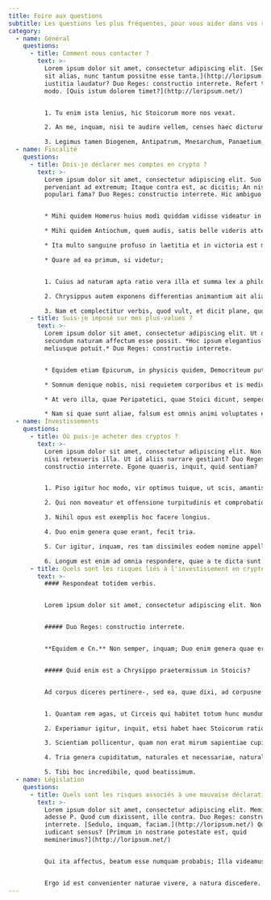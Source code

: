 ```yaml
---
title: Foire aux questions
subtitle: Les questions les plus fréquentes, pour vous aider dans vos recherches
category:
  - name: Général
    questions:
      - title: Comment nous contacter ?
        text: >-
          Lorem ipsum dolor sit amet, consectetur adipiscing elit. [Sed quanta
          sit alias, nunc tantum possitne esse tanta.](http://loripsum.net/) Cur
          iustitia laudatur? Duo Reges: constructio interrete. Refert tamen, quo
          modo. [Quis istum dolorem timet?](http://loripsum.net/)


          1. Tu enim ista lenius, hic Stoicorum more nos vexat.

          2. An me, inquam, nisi te audire vellem, censes haec dicturum fuisse?

          3. Legimus tamen Diogenem, Antipatrum, Mnesarchum, Panaetium, multos alios in primisque familiarem nostrum Posidonium.
  - name: Fiscalité
    questions:
      - title: Dois-je déclarer mes comptes en crypto ?
        text: >-
          Lorem ipsum dolor sit amet, consectetur adipiscing elit. Suo genere
          perveniant ad extremum; Itaque contra est, ac dicitis; An nisi
          populari fama? Duo Reges: constructio interrete. Hic ambiguo ludimur.


          * Mihi quidem Homerus huius modi quiddam vidisse videatur in iis, quae de Sirenum cantibus finxerit.

          * Mihi quidem Antiochum, quem audis, satis belle videris attendere.

          * Ita multo sanguine profuso in laetitia et in victoria est mortuus.

          * Quare ad ea primum, si videtur;


          1. Cuius ad naturam apta ratio vera illa et summa lex a philosophis dicitur.

          2. Chrysippus autem exponens differentias animantium ait alias earum corpore excellere, alias autem animo, non nullas valere utraque re;

          3. Nam et complectitur verbis, quod vult, et dicit plane, quod intellegam;
      - title: Suis-je imposé sur mes plus-values ?
        text: >-
          Lorem ipsum dolor sit amet, consectetur adipiscing elit. Ut optime,
          secundum naturam affectum esse possit. *Hoc ipsum elegantius poni
          meliusque potuit.* Duo Reges: constructio interrete.


          * Equidem etiam Epicurum, in physicis quidem, Democriteum puto.

          * Somnum denique nobis, nisi requietem corporibus et is medicinam quandam laboris afferret, contra naturam putaremus datum;

          * At vero illa, quae Peripatetici, quae Stoici dicunt, semper tibi in ore sunt in iudiciis, in senatu.

          * Nam si quae sunt aliae, falsum est omnis animi voluptates esse e corporis societate.
  - name: Investissements
    questions:
      - title: Où puis-je acheter des cryptos ?
        text: >-
          Lorem ipsum dolor sit amet, consectetur adipiscing elit. Non potes,
          nisi retexueris illa. Ut id aliis narrare gestiant? Duo Reges:
          constructio interrete. Egone quaeris, inquit, quid sentiam?


          1. Piso igitur hoc modo, vir optimus tuique, ut scis, amantissimus.

          2. Qui non moveatur et offensione turpitudinis et comprobatione honestatis?

          3. Nihil opus est exemplis hoc facere longius.

          4. Duo enim genera quae erant, fecit tria.

          5. Cur igitur, inquam, res tam dissimiles eodem nomine appellas?

          6. Longum est enim ad omnia respondere, quae a te dicta sunt.
      - title: Quels sont les risques liés à l'investissement en crypto ?
        text: >-
          #### Respondeat totidem verbis.


          Lorem ipsum dolor sit amet, consectetur adipiscing elit. Non quaero, quid dicat, sed quid convenienter possit rationi et sententiae suae dicere. Sic vester sapiens magno aliquo emolumento commotus cicuta, si opus erit, dimicabit. Sed quoniam et advesperascit et mihi ad villam revertendum est, nunc quidem hactenus; Dempta enim aeternitate nihilo beatior Iuppiter quam Epicurus; Zenonis est, inquam, hoc Stoici. Ut optime, secundum naturam affectum esse possit.


          ##### Duo Reges: constructio interrete.


          **Equidem e Cn.** Non semper, inquam; Duo enim genera quae erant, fecit tria. *Et nemo nimium beatus est;* Aliis esse maiora, illud dubium, ad id, quod summum bonum dicitis, ecquaenam possit fieri accessio. Non igitur bene. Quantum Aristoxeni ingenium consumptum videmus in musicis? Et quidem illud ipsum non nimium probo et tantum patior, philosophum loqui de cupiditatibus finiendis.


          ##### Quid enim est a Chrysippo praetermissum in Stoicis?


          Ad corpus diceres pertinere-, sed ea, quae dixi, ad corpusne refers? Ut in geometria, prima si dederis, danda sunt omnia. Illud non continuo, ut aeque incontentae. Eam tum adesse, cum dolor omnis absit; Sed id ne cogitari quidem potest quale sit, ut non repugnet ipsum sibi. Apparet statim, quae sint officia, quae actiones. Nulla profecto est, quin suam vim retineat a primo ad extremum. Ex quo illud efficitur, qui bene cenent omnis libenter cenare, qui libenter, non continuo bene. Qui ita affectus, beatum esse numquam probabis; Quis suae urbis conservatorem Codrum, quis Erechthei filias non maxime laudat? Ut in geometria, prima si dederis, danda sunt omnia.


          1. Quantam rem agas, ut Circeis qui habitet totum hunc mundum suum municipium esse existimet?

          2. Experiamur igitur, inquit, etsi habet haec Stoicorum ratio difficilius quiddam et obscurius.

          3. Scientiam pollicentur, quam non erat mirum sapientiae cupido patria esse cariorem.

          4. Tria genera cupiditatum, naturales et necessariae, naturales et non necessariae, nec naturales nec necessariae.

          5. Tibi hoc incredibile, quod beatissimum.
  - name: Législation
    questions:
      - title: Quels sont les risques associés à une mauvaise déclaration ?
        text: >-
          Lorem ipsum dolor sit amet, consectetur adipiscing elit. Memini me
          adesse P. Quod cum dixissent, ille contra. Duo Reges: constructio
          interrete. [Sedulo, inquam, faciam.](http://loripsum.net/) Quid
          iudicant sensus? [Primum in nostrane potestate est, quid
          meminerimus?](http://loripsum.net/)


          Qui ita affectus, beatum esse numquam probabis; Illa videamus, quae a te de amicitia dicta sunt. Efficiens dici potest. Quae cum essent dicta, discessimus. Suo genere perveniant ad extremum; Pugnant Stoici cum Peripateticis. Illa tamen simplicia, vestra versuta.


          Ergo id est convenienter naturae vivere, a natura discedere. Conferam avum tuum Drusum cum C. Aliter enim explicari, quod quaeritur, non potest. Quod iam a me expectare noli. Quacumque enim ingredimur, in aliqua historia vestigium ponimus. Sumenda potius quam expetenda.
---
```

